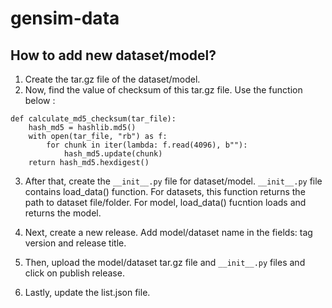 # gensim-data
## How to add new dataset/model?
1. Create the tar.gz file of the dataset/model.
2. Now, find the value of checksum of this tar.gz file. Use the function below : 
```
def calculate_md5_checksum(tar_file):
    hash_md5 = hashlib.md5()
    with open(tar_file, "rb") as f:
        for chunk in iter(lambda: f.read(4096), b""):
            hash_md5.update(chunk)
    return hash_md5.hexdigest()
```
3. After that, create the ```__init__.py``` file for dataset/model. ```__init__.py``` file contains load_data() function. 
For datasets, this function returns the path to dataset file/folder.
For model, load_data() fucntion loads and returns the model.

4. Next, create a new release. Add model/dataset name in the fields: tag version and release title.
5. Then, upload the model/dataset tar.gz file and ```__init__.py``` files and click on publish release.
6. Lastly, update the list.json file.

